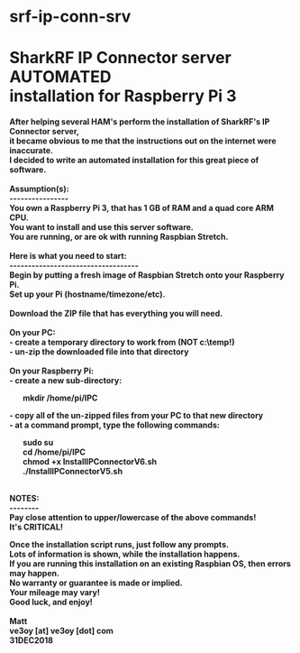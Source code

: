# srf-ip-conn-srv
<H1>SharkRF IP Connector server AUTOMATED<br>installation for Raspberry Pi 3</H1>

<H4>After helping several HAM's perform the installation of SharkRF's IP Connector server,<br>
it became obvious to me that the instructions out on the internet were inaccurate.
<br>
I decided to write an automated installation for this great piece of software.<br>
<br>
Assumption(s):<br>
----------------<br>
You own a Raspberry Pi 3, that has 1 GB of RAM and a quad core ARM CPU.<br>
You want to install and use this server software.<br>
You are running, or are ok with running Raspbian Stretch.<br>
<br>
Here is what you need to start:<br>
-----------------------------------<br>
Begin by putting a fresh image of Raspbian Stretch onto your Raspberry Pi.<br>
Set up your Pi (hostname/timezone/etc).<br>
<br>
Download the ZIP file that has everything you will need.<br>
<br>
On your PC:<br>
- create a temporary directory to work from (NOT c:\temp!)<br>
- un-zip the downloaded file into that directory<br>
<br>
On your Raspberry Pi:<br>
- create a new sub-directory:<br>
<ol>mkdir /home/pi/IPC</ol>
- copy all of the un-zipped files from your PC to that new directory<br>
- at a command prompt, type the following commands:<br>
<ol>sudo su<br>
cd /home/pi/IPC<br>
chmod +x InstallIPConnectorV6.sh<br>
./InstallIPConnectorV5.sh</ol>
<br>
NOTES:<br>
--------<br>
Pay close attention to upper/lowercase of the above commands!<br>
It's CRITICAL!<br>

Once the installation script runs, just follow any prompts.<br>
Lots of information is shown, while the installation happens.<br>
If you are running this installation on an existing Raspbian OS, then errors may happen.<br>
No warranty or guarantee is made or implied.<br>
Your mileage may vary!<br>
Good luck, and enjoy!<br>
<br>
Matt<br>
ve3oy [at] ve3oy [dot] com<br>
31DEC2018<br>
</H4>
